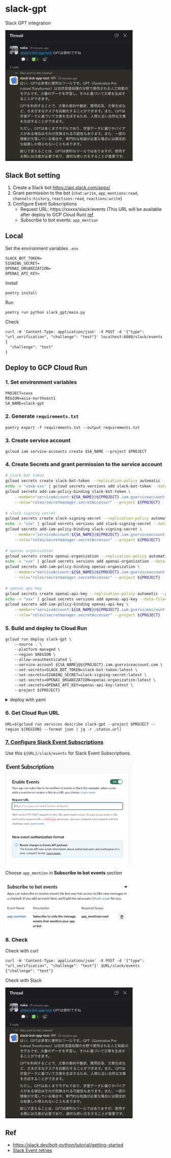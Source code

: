 # slack-gpt

Slack GPT integration

<img src="docs/slack.png" width="400">

## Slack Bot setting

1. Create a Slack bot https://api.slack.com/apps/
1. Grant permission to the bot (`chat:write`, `app_mentions:read`, `channels:history`, `reactions:read`, `reactions:write`)
1. Configure Event Subscriptions
    - Request URL: https://xxxxx/slack/events (This URL will be available after deploy to GCP Cloud Run) [ref](https://api.slack.com/events/url_verification)
    - Subscribe to bot events: `app_mention`

## Local

Set the environment variables `.env`

```
SLACK_BOT_TOKEN=
SIGNING_SECRET=
OPENAI_ORGANIZATION=
OPENAI_API_KEY=
```

Install

```
poetry install
```

Run

```
poetry run python slack_gpt/main.py
```

Check

```
curl -H 'Content-Type: application/json' -X POST -d '{"type": "url_verification", "challenge": "test"}' localhost:8080/slack/events
{
  "challenge": "test"
}
```

## Deploy to GCP Cloud Run

### 1. Set environment variables

```
PROJECT=xxxx
REGION=asia-northeast1
SA_NAME=slack-gpt
```

### 2. Generate `requirements.txt`

```
poetry export -f requirements.txt --output requirements.txt
```

### 3. Create service account

```
gcloud iam service-accounts create $SA_NAME --project $PROJECT
```

### 4. Create Secrets and grant permission to the service account

```bash
# slack bot token
gcloud secrets create slack-bot-token --replication-policy automatic --project $PROJECT
echo -n "xoxb-xxx" | gcloud secrets versions add slack-bot-token --data-file=- --project $PROJECT
gcloud secrets add-iam-policy-binding slack-bot-token \
    --member="serviceAccount:${SA_NAME}@${PROJECT}.iam.gserviceaccount.com" \
    --role="roles/secretmanager.secretAccessor" --project ${PROJECT}

# slack signing secret
gcloud secrets create slack-signing-secret --replication-policy automatic --project $PROJECT
echo -n "xxx" | gcloud secrets versions add slack-signing-secret --data-file=- --project $PROJECT
gcloud secrets add-iam-policy-binding slack-signing-secret \
    --member="serviceAccount:${SA_NAME}@${PROJECT}.iam.gserviceaccount.com" \
    --role="roles/secretmanager.secretAccessor" --project ${PROJECT}

# openai organization
gcloud secrets create openai-organization --replication-policy automatic --project $PROJECT
echo -n "xxx" | gcloud secrets versions add openai-organization --data-file=- --project $PROJECT
gcloud secrets add-iam-policy-binding openai-organization \
    --member="serviceAccount:${SA_NAME}@${PROJECT}.iam.gserviceaccount.com" \
    --role="roles/secretmanager.secretAccessor" --project ${PROJECT}

# openai api key
gcloud secrets create openai-api-key --replication-policy automatic --project $PROJECT
echo -n "xxx" | gcloud secrets versions add openai-api-key --data-file=- --project $PROJECT
gcloud secrets add-iam-policy-binding openai-api-key \
    --member="serviceAccount:${SA_NAME}@${PROJECT}.iam.gserviceaccount.com" \
    --role="roles/secretmanager.secretAccessor" --project ${PROJECT}
```

### 5. Build and deploy to Cloud Run

```
gcloud run deploy slack-gpt \
    --source . \
    --platform managed \
    --region $REGION \
    --allow-unauthenticated \
    --service-account ${SA_NAME}@${PROJECT}.iam.gserviceaccount.com \
    --set-secrets=SLACK_BOT_TOKEN=slack-bot-token:latest \
    --set-secrets=SIGNING_SECRET=slack-signing-secret:latest \
    --set-secrets=OPENAI_ORGANIZATION=openai-organization:latest \
    --set-secrets=OPENAI_API_KEY=openai-api-key:latest \
    --project ${PROJECT}
```

<details><summary>deploy with yaml</summary>

```
gcloud builds submit . --pack "image=$REGION-docker.pkg.dev/$PROJECT/cloud-run-source-deploy/slack-gpt:$(date '+%Y%m%d%H%M%S')" --project ${PROJECT}
```

Get yaml

```
gcloud run services describe slack-gpt --format export --project $PROJECT --region $REGION > service.yaml
```

Deploy with yaml

```
gcloud run services replace service.yaml --project $PROJECT --region $REGION
```

</details>

### 6. Get Cloud Run URL

```
URL=$(gcloud run services describe slack-gpt --project $PROJECT --region ${REGION} --format json | jq -r .status.url)
```

### [7. Configure Slack Event Subscriptions](https://api.slack.com/apis/connections/events-api)

Use this `${URL}/slack/events` for Slack Event Subscriptions.

<img src="docs/slack-event-subscriptions-config.png" width="400">

Choose `app_mention` in **Subscribe to bot events** section

<img src="docs/slack-event-subscriptions-bot-events.png" width="400">

### 8. Check

Check with curl

```
curl -H 'Content-Type: application/json' -X POST -d '{"type": "url_verification", "challenge": "test"}' $URL/slack/events
{"challenge": "test"}
```

Check with Slack

<img src="docs/slack.png" width="400">

## Ref

- https://slack.dev/bolt-python/tutorial/getting-started
- [Slack Event retries](https://api.slack.com/apis/connections/events-api#retries)
